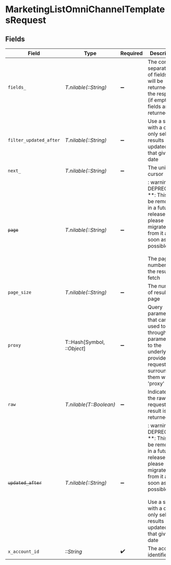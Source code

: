 # MarketingListOmniChannelTemplatesRequest


## Fields

| Field                                                                                                                                                                                                  | Type                                                                                                                                                                                                   | Required                                                                                                                                                                                               | Description                                                                                                                                                                                            | Example                                                                                                                                                                                                |
| ------------------------------------------------------------------------------------------------------------------------------------------------------------------------------------------------------ | ------------------------------------------------------------------------------------------------------------------------------------------------------------------------------------------------------ | ------------------------------------------------------------------------------------------------------------------------------------------------------------------------------------------------------ | ------------------------------------------------------------------------------------------------------------------------------------------------------------------------------------------------------ | ------------------------------------------------------------------------------------------------------------------------------------------------------------------------------------------------------ |
| `fields_`                                                                                                                                                                                              | *T.nilable(::String)*                                                                                                                                                                                  | :heavy_minus_sign:                                                                                                                                                                                     | The comma separated list of fields that will be returned in the response (if empty, all fields are returned)                                                                                           | id,name,messages,created_at,updated_at,tags                                                                                                                                                            |
| `filter_updated_after`                                                                                                                                                                                 | *T.nilable(::String)*                                                                                                                                                                                  | :heavy_minus_sign:                                                                                                                                                                                     | Use a string with a date to only select results updated after that given date                                                                                                                          | 2020-01-01T00:00:00.000Z                                                                                                                                                                               |
| `next_`                                                                                                                                                                                                | *T.nilable(::String)*                                                                                                                                                                                  | :heavy_minus_sign:                                                                                                                                                                                     | The unified cursor                                                                                                                                                                                     |                                                                                                                                                                                                        |
| ~~`page`~~                                                                                                                                                                                             | *T.nilable(::String)*                                                                                                                                                                                  | :heavy_minus_sign:                                                                                                                                                                                     | : warning: ** DEPRECATED **: This will be removed in a future release, please migrate away from it as soon as possible.<br/><br/>The page number of the results to fetch                               |                                                                                                                                                                                                        |
| `page_size`                                                                                                                                                                                            | *T.nilable(::String)*                                                                                                                                                                                  | :heavy_minus_sign:                                                                                                                                                                                     | The number of results per page                                                                                                                                                                         |                                                                                                                                                                                                        |
| `proxy`                                                                                                                                                                                                | T::Hash[Symbol, *::Object*]                                                                                                                                                                            | :heavy_minus_sign:                                                                                                                                                                                     | Query parameters that can be used to pass through parameters to the underlying provider request by surrounding them with 'proxy' key                                                                   |                                                                                                                                                                                                        |
| `raw`                                                                                                                                                                                                  | *T.nilable(T::Boolean)*                                                                                                                                                                                | :heavy_minus_sign:                                                                                                                                                                                     | Indicates that the raw request result is returned                                                                                                                                                      |                                                                                                                                                                                                        |
| ~~`updated_after`~~                                                                                                                                                                                    | *T.nilable(::String)*                                                                                                                                                                                  | :heavy_minus_sign:                                                                                                                                                                                     | : warning: ** DEPRECATED **: This will be removed in a future release, please migrate away from it as soon as possible.<br/><br/>Use a string with a date to only select results updated after that given date | 2020-01-01T00:00:00.000Z                                                                                                                                                                               |
| `x_account_id`                                                                                                                                                                                         | *::String*                                                                                                                                                                                             | :heavy_check_mark:                                                                                                                                                                                     | The account identifier                                                                                                                                                                                 |                                                                                                                                                                                                        |